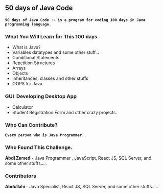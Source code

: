 ## 50 days of Java Code 
#### `50 days of Java Code :- is a program for coding 100 days in Java programming language.`

### What You Will Learn for This 100 days.

- What is Java?
- Variables datatypes and some other stuff...
- Conditional Statements
- Repetition Structures
- Arrays 
- Objects
- Inheritances, classes and other stuffs
- OOPS for Java
### GUI  Developing Desktop App
- Calculator 
- Student Registration Form
and other crazy projects.


### Who Can Contribute?
**`Every person who is Java Programmer.`**

### Who Found This Challenge. 

**Abdi Zamed** - Java Programmer , JavaScript, React JS, SQL Server, and some other stuffs..... 

### Contributors 

**Abdullahi** - Java Specialist, React JS, SQL Server, and some other stuffs..... 

